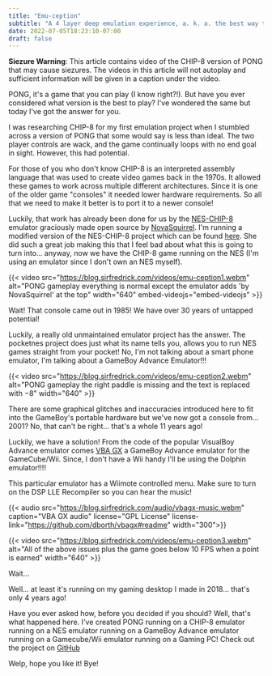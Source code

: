 ```yaml
---
title: "Emu-ception"
subtitle: "A 4 layer deep emulation experience, a. k. a. the best way to play PONG"
date: 2022-07-05T18:23:10-07:00
draft: false
---
```


**Siezure Warning**: This article contains video of the CHIP-8 version of PONG that 
may cause siezures. The videos in this article will not autoplay and sufficient 
information will be given in a caption under the video.

PONG, it's a game that you can play (I know right?!). But have you ever
considered what version is the best to play? I've wondered the same but today
I've got the answer for you.

I was researching CHIP-8 for my first emulation project when I stumbled across a
version of PONG that some would say is less than ideal. The two player controls
are wack, and the game continually loops with no end goal in sight. However, this
had potential.

For those of you who don't know CHIP-8 is an interpreted assembly language that
was used to create video games back in the 1970s. It allowed these games to work
across multiple different architectures. Since it is one of the older game
"consoles" it needed lower hardware requirements. So all that we need to make it
better is to port it to a newer console!

Luckily, that work has already been done for us by the [NES-CHIP-8](https://github.com/NovaSquirrel/NES-CHIP-8) emulator
graciously made open source by [NovaSquirrel](https://github.com/NovaSquirrel). I'm running a modified version of the NES-CHIP-8 project which can be found [here](https://github.com/sirfredrick/NES-CHIP-8). She did such a great job making
this that I feel bad about what this is going to turn into... anyway, now we have
the CHIP-8 game running on the NES (I'm using an emulator since I don't own an
NES myself).

{{< video src="https://blog.sirfredrick.com/videos/emu-ception1.webm" alt="PONG gameplay everything is normal except the emulator adds 'by NovaSquirrel' at the top" width="640" embed-videojs="embed-videojs" >}}

Wait! That console came out in 1985! We have over 30 years of
untapped potential!

Luckily, a really old unmaintained emulator project has the answer. The
pocketnes project does just what its name tells you, allows you to run NES games
straight from your pocket! No, I'm not talking about a smart phone emulator, I'm
talking about a GameBoy Advance Emulator!!!

{{< video src="https://blog.sirfredrick.com/videos/emu-ception2.webm" alt="PONG gameplay the right paddle is missing and the text is replaced with −8" width="640" >}}

There are some graphical glitches and inaccuracies introduced here to fit into
the GameBoy's portable hardware but we've now got a console from... 2001? No,
that can't be right... that's a whole 11 years ago!

Luckily, we have a solution! From the code of the popular VisualBoy Advance
emulator comes [VBA GX](https://wiibrew.org/wiki/Visual_Boy_Advance_GX) a GameBoy Advance emulator for the GameCube/Wii. Since, I
don't have a Wii handy I'll be using the Dolphin emulator!!!!

This particular emulator has a Wiimote controlled menu. Make sure to turn on the DSP LLE Recompiler so you can hear the music!

{{< audio src="https://blog.sirfredrick.com/audio/vbagx-music.webm" caption="VBA GX audio" license="GPL License" license-link="https://github.com/dborth/vbagx#readme" width="300">}}

{{< video src="https://blog.sirfredrick.com/videos/emu-ception3.webm" alt="All of the above issues plus the game goes below 10 FPS when a point is earned" width="640" >}}

Wait...

Well... at least it's running on my gaming desktop I made in 2018... that's only
4 years ago!

Have you ever asked how, before you decided if you should? Well, that's what
happened here. I've created PONG running on a CHIP-8 emulator running on a NES
emulator running on a GameBoy Advance emulator running on a Gamecube/Wii
emulator running on a Gaming PC! Check out the project on [GitHub](https://github.com/sirfredrick/emu-ception)

Welp, hope you like it! Bye!
